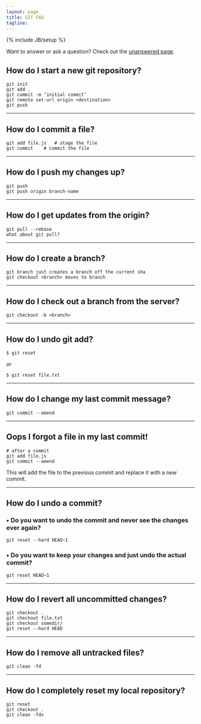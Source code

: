 ```yaml
---
layout: page
title: GIT FAQ
tagline: 
---
```

{% include JB/setup %}

Want to answer or ask a question? Check out the [unanswered page](./unanswered.html).

## How do I start a new git repository?

```
git init
git add .
git commit -m ‘initial commit’
git remote set-url origin <destination>
git push
```

------------------------------------------------


## How do I commit a file?

```
git add file.js   # stage the file
git commit    # commit the file
```

------------------------------------------------

## How do I push my changes up?

```
git push
git push origin branch-name
```

------------------------------------------------

## How do I get updates from the origin?
 
```
git pull --rebase
what about git pull?
```

------------------------------------------------

## How do I create a branch?

```
git branch just creates a branch off the current sha
git checkout <branch> moves to branch
```

------------------------------------------------

## How do I check out a branch from the server?

```
git checkout -b <branch>
```

------------------------------------------------

## How do I undo git add?

```
$ git reset
```

*or* 

```
$ git reset file.txt
```

------------------------------------------------

## How do I change my last commit message?

```
git commit --amend
```

------------------------------------------------

## Oops I forgot a file in my last commit!

```
# after a commit
git add file.js
git commit --amend
```

This will add the file to the previous commit and replace it with a new commit.

------------------------------------------------

## How do I undo a commit?

### &bull; Do you want to undo the commit and never see the changes ever again?

```
git reset --hard HEAD~1
```

### &bull; Do you want to keep your changes and just undo the actual commit?

```
git reset HEAD~1
```

------------------------------------------------

## How do I revert all uncommitted changes?

```
git checkout .
git checkout file.txt
git checkout somedir/
git reset --hard HEAD
```

------------------------------------------------

## How do I remove all untracked files?

```
git clean -fd
```

------------------------------------------------

## How do I completely reset my local repository?

```
git reset
git checkout .
git clean -fdx
```

